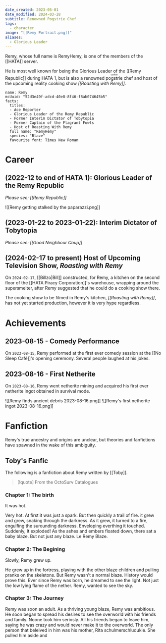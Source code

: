 ```yaml
---
date_created: 2023-05-01
date_modified: 2024-03-28
subtitle: Renowned Pogstrie Chef
tags:
  - character
image: "[[Remy Portrait.png]]"
aliases:
  - Glorious Leader
---
```


Remy, whose full name is RemyHemy, is one of the members of the [[HATA]] server.

He is most well known for being the Glorious Leader of the [[Remy Republic]] during HATA 1, but is also a renowned <ruby>pogstrie<rt>cookie</rt></ruby> chef and host of the upcoming reality cooking show *[[Roasting with Remy]]*.

```infobox-character
name: Remy
mcUuid: "52d3e49f-adcd-40e8-8f46-f8ab074645b5"
facts:
  titles:
  - Ace Reporter
  - Glorious Leader of the Remy Republic
  - Former Interim Dictator of Tobytopia
  - Former Captain of the Flagrant Fowls
  - Host of Roasting With Remy
  full name: "RemyHemy"
  species: "Blaze"
  favourite font: Times New Roman
```

# Career

## (2022-12 to end of HATA 1): Glorious Leader of the Remy Republic

*Please see: [[Remy Republic]]*

![[Remy getting stalked by the paparazzi.png]]

## (2023-01-22 to 2023-01-22): Interim Dictator of Tobytopia

*Please see: [[Good Neighbour Coup]]*

## (2024-02-17 to present) Host of Upcoming Television Show, *Roasting with Remy*

On `2024-02-17`, [[Billzo|Bill]] constructed, for Remy, a kitchen on the second floor of the [[HATA Piracy Corporation]]'s warehouse, wrapping around the supersmelter, after Remy suggested that he could do a cooking show there.

The cooking show to be filmed in Remy's kitchen, *[[Roasting with Remy]]*, has not yet started production, however it is very hype regardless.

# Achievements

## 2023-08-15 - Comedy Performance

On `2023-08-15`, Remy performed at the first ever comedy session at the [[No Sleep Café]]'s opening ceremony. Several people laughed at his jokes.

## 2023-08-16 - First Netherite

On `2023-08-16`, Remy went netherite mining and acquired his first ever netherite ingot obtained in survival mode.

![[Remy finds ancient debris 2023-08-16.png]]
![[Remy's first netherite ingot 2023-08-16.png]]

# Fanfiction

Remy's true ancestry and origins are unclear, but theories and fanfictions have spawned in the wake of this ambiguity.

## Toby's Fanfic

The following is a fanfiction about Remy written by [[Toby]].

>[!quote] From the OctoSurv Catalogues

### Chapter 1: The birth

It was hot.

Very hot. At first it was just a spark. But then quickly a trail of fire. it grew and grew, snaking through the darkness. As it grew, it turned to a fire, engulfing the surounding darkness. Enveloping everthing it touched. Suddenly, It exploded!
As the ashes and embers floated down, there sat a baby blaze. But not just any blaze. Le Remy Blaze.

### Chapter 2: The Begining

Slowly, Remy grew up.

He grew up in the fortress, playing with the other blaze children and pulling pranks on the skeletons. But Remy wasn't a normal blaze. History would prove this. Ever since Remy was born, he dreamed to see the light. Not just the low lying flame of the nether. Remy, wanted to see the sky.

### Chapter 3: The Journey

Remy was soon an adult. As a thriving young blaze, Remy was ambitious. He soon began to spread his desires to see the overworld with his friends and family. Noone took him seriosly. All his friends began to leave him, saying he was crazy and would never make it to the overworld. The only person that beleived in him was his mother, Rita schulmerschludukie. 
She pulled him aside and
